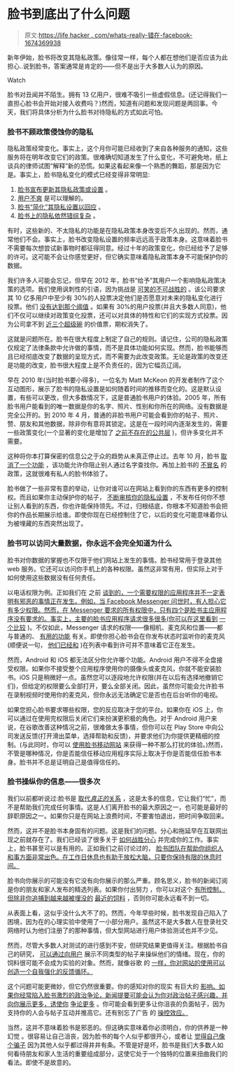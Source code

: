 # 脸书到底出了什么问题

> 原文:[https://life hacker . com/whats-really-错在-facebook-1674369938](https://lifehacker.com/whats-really-wrong-with-facebook-1674369938)

新年伊始，脸书将改变其隐私政策。像往常一样，每个人都在想他们是否应该为此担心..说到脸书，答案通常是肯定的——但不是出于大多数人认为的原因。

Watch

脸书对丑闻并不陌生。拥有 13 亿用户，很难不吸引一些虚假信息。(还记得我们一直担心脸书会开始对接入收费吗？)然而，知道有问题和发现问题是两回事。今天，我们将具体分析为什么脸书对待隐私的方式如此可怕。

### **脸书不顾政策侵蚀你的隐私**

隐私政策经常变化。事实上，这个月你可能已经收到了来自各种服务的通知，这些服务将在明年改变它们的政策。很难确切知道发生了什么变化，不可避免地，纸上谈兵的律师试图“解释”新的恐慌。如果这看起来像一个熟悉的舞蹈，那是因为它是。事实上，脸书隐私变化的模式已经变得非常明显:

1.  [脸书宣布更新其隐私政策或设置](https://www.eff.org/deeplinks/2009/12/facebooks-new-privacy-changes-good-bad-and-ugly) 。
2.  [用户不爽](http://bits.blogs.nytimes.com/2009/12/17/privacy-group-files-complaint-on-facebook-privacy-changes/) 是可以理解的。
3.  [脸书“简化”其隐私设置以回应](https://www.facebook.com/notes/facebook/making-control-simple/391922327130) 。
4.  [脸书上的隐私依然错综复杂](http://lifehacker.com/how-to-disable-facebook-places-5616395) 。

有时，这些新的、不太隐私的功能是在隐私政策本身改变后不久出现的。然而，通常他们不会。事实上，脸书改变隐私设置的频率远远高于政策本身。这意味着脸书不需要每次想尝试新事物时都征得同意。经过十年的政策变化，你已经给予了足够的许可。这可能不会让你感觉更好，但它确实意味着隐私政策本身不可能保护你的数据。

我们许多人可能会忘记，但早在 2012 年，脸书“给予”其用户一个影响隐私政策决策的选项。我们使用讽刺性的引语，因为挑战是 [可笑的不可战胜的](https://gizmodo.com/vote-on-facebooks-new-policy-changes-or-youll-never-ge-5965339) 。该公司要求其 10 亿多用户中至少有 30%的人投票决定他们是否愿意对未来的隐私变化进行投票。他们 [没有达到那个阈值](https://www.facebook.com/notes/facebook-site-governance/results-of-the-facebook-site-governance-vote/10151840534290301) 。如果有 30%的用户投票(并且大多数人同意)，他们不仅可以继续对政策变化投票，还可以对具体的特性和它们的实现方式投票。因为公司拿不到 [近三个超级碗](http://www.nielsen.com/us/en/insights/news/2014/super-bowl-xlviii-draws-111-5-million-viewers-25-3-million-tweets.html) 的价值票，期权消失了。

这就是问题所在。脸书在很大程度上制定了自己的规则。请记住，公司的隐私政策仅规定了法律条款中允许做的事情，而不是具体功能如何实现。然而，脸书能够而且已经彻底改变了数据的呈现方式，而不需要为此改变政策。无论是政策的改变还是功能的改变，脸书很大程度上是不负责任的，因为它幅员辽阔。

早在 2010 年(当时脸书要小得多)，一位名为 Matt McKeon 的开发者制作了这个互动图形，展示了脸书的隐私设置是如何随着时间的推移而变化的。这是默认设置，有些可以更改，但大多数情况下，这是普通脸书用户的体验。2005 年，所有脸书用户能看到的唯一数据是你的名字、照片、性别和你所在的网络。没有数据是完全公开的。到 2010 年 4 月，普通的非脸书用户可能会看到你的帖子、照片、赞、朋友和其他数据，除非你有意将其锁定。这是在一段时间内逐渐发生的，需要一些政策变化(一个显著的变化是增加了 [之前不存在的公共层](http://readwrite.com/2009/12/09/facebook_pushes_people_to_go_public) )，但许多变化并不需要。

这种将你本打算保密的信息公之于众的趋势从未真正停止过。去年 10 月，脸书 [取消了一个功能](https://lifehacker.com/reminder-facebook-is-making-everyone-searchable-check-1443876249) ，该功能允许你阻止别人通过名字查找你。再加上脸书的 [不冒名](http://lifehacker.com/how-to-use-a-fake-name-on-facebook-without-getting-flag-1637644101) 的政策，这就很难有私人的脸书体验了。

脸书做了一些非常有意的举动，让你对谁可以在网站上看到你的东西有更多的控制权。而且如果你主动保护你的帖子， [不断审核你的隐私设置](https://lifehacker.com/the-always-up-to-date-guide-to-managing-your-facebook-p-5813990) ，不发布任何你不想让别人看到的东西，你也许能保持领先。不过，归根结底，你根本不知道脸书会把你的作品长期展示给谁。即使你现在已经控制住了它，以后的变化可能意味着你认为被埋藏的东西突然出现了。

### **脸书可以访问大量数据，你永远不会完全知道为什么**

脸书对你数据的掌握也不仅限于他们网站上发生的事情。脸书经常用于登录其他 web 服务。它还可以访问你手机上的各种权限。虽然这非常有用，但实际上对于如何使用这些数据没有任何责任。

以电话权限为例。正如我们在 之前 [谈到的，一个需要权限的应用程序并不一定表明有邪恶的事情正在发生。例如，当 Facebook Messenger 问世时，有人担心它有多少权限。然而，在 Messenger 要求的所有权限中，只有四个是脸书主应用程序没有要求的。事实上，主要的脸书应用程序请求很多很多(你可以在这里看到](https://lifehacker.com/why-does-this-android-app-need-so-many-permissions-5991099) [一个比较](https://docs.google.com/spreadsheets/d/1ORMdj06LLIPEV2Ix-ixBJqPh0UngMWYjBrsEvb1idJg/edit?usp=sharing) )。不仅如此，Messenger 请求的权限——像相机、麦克风和位置——都与普通的、 [有用的功能](http://lifehacker.com/the-best-features-of-facebook-messenger-youre-probably-1620750584/) 有关。即使你担心脸书会在你发布状态时监听你的麦克风(顺便说一句， [他们已经和](http://www.forbes.com/sites/kashmirhill/2014/05/22/facebook-wants-to-listen-in-on-what-youre-doing/) )在列表中看到许可并不意味着它正在发生。

然而，Android 和 iOS 都无法区分你允许哪个功能。Android 用户不得不全盘接受权限。如果你不接受整个应用程序使用你的摄像头或麦克风，你就不能安装脸书。iOS 只是稍微好一点。虽然您可以逐段地允许权限(并在以后有选择地撤销它们)，但给定的权限要么全部打开，要么全部关闭。因此，虽然你可能会允许脸书在录制视频时使用你的麦克风，但你永远无法确定它是否也在后台听你的电视。

如果您担心脸书要求哪些权限，您的反应取决于您的平台。如果你在 iOS 上，你可以通过在使用完权限后关闭它们来扮演更积极的角色。对于 Android 用户来说，在谷歌改善这种情况之前，很难做太多事情，但你可以在 Play Store 中向公司发送反馈(打开滑出菜单，选择帮助和反馈)，并要求他们为你提供更精细的控制。(与此同时，你可以 [使用脸书移动网站](https://lifehacker.com/use-facebooks-mobile-site-for-a-faster-battery-friend-513822070) 来获得一种不那么打扰的体验。)然而，不管是哪种情况，你是否能信任移动应用程序实际上取决于你是否能信任脸书本身。脸书并不总是证明自己是值得信任的。

### **脸书操纵你的信息——很多次**

我们以前都听说过:脸书是 [取代*真正的*关系](http://lifehacker.com/facebook-is-fine-just-hide-the-noise-512906794) ，这是太多的信息，它让我们“忙”，而不是帮助我们完成任何事情。这是人们离开脸书的最大原因之一，也可能是最好的辞职原因之一。如果你只是在网站上浪费时间，不要害怕退出，把时间争取回来。

然而，这并不是脸书本身固有的问题。这是我们的问题。分心和拖延早在互联网出现之前就存在了。我们已经谈了很多关于 [如何战胜分心](https://lifehacker.com/top-10-ways-to-defeat-distractions-and-get-your-work-do-1580198318) 并完成你的工作。事实上，脸书甚至可以是有用的。正如我们之前讨论过的， [脸书团队在帮助你组织人和事方面非常出色。在工作日休息也有助于放松大脑，只要你保持有限的休息时间。](http://lifehacker.com/facebook-groups-are-underrated-heres-how-to-make-them-1660643691)

脸书向你展示的可能没有它没有向你展示的那么严重。顾名思义，脸书的新闻订阅是你的朋友和家人发布的精选列表。如果你付出努力 ，你可以对这个 [有所控制，但除非你追捕到越来越被埋没的](http://lifehacker.com/how-to-declutter-your-facebook-news-feed-once-and-for-a-1449687892) [最近的饲料](http://lifehacker.com/how-to-show-the-most-recent-news-feed-in-the-new-face-1577443645) ，否则你可能永远看不到一切。

从表面上看，这似乎没什么大不了的。然而，今年早些时候，脸书发现自己陷入了困境，因为在的心理实验中使用了一小部分用户。虽然这不是大多数人在登录社交网络时认为他们注册了的那种事情，但大型网站进行用户体验测试也并不少见。

然而，尽管大多数人对测试的进行感到不安，但研究结果更值得关注。根据脸书自己的研究， [可以通过向用户](https://lifehacker.com/your-friends-emotions-on-facebook-can-affect-your-mood-1598500417) 展示不同类型的帖子来操纵他们的情绪。现在，你的饲料很可能不会成为实验的对象。然而，就像谷歌 的 [一样，你对网站的使用可以创造一个自我强化的反馈循环。](http://lifehacker.com/the-problem-with-your-google-search-result-feedback-loo-5814100)

这个问题可能更微妙，但它仍然很重要。你的感知对你的现实 有巨大的 [影响。如果你经常陷入脸书激烈的政治争论，新闻提要可能会认为你对政治帖子感兴趣，并向你展示更多，诱使你](http://lifehacker.com/recalibrate-your-reality-5891564) [争论更多](http://lifehacker.com/why-you-cant-win-that-argument-on-the-internet-5811255) 。你可能会看到更多让你沮丧的负面帖子，因为支持你的人会与帖子互动并推高它。还有别忘了广告 的 [操控效应。](http://lifehacker.com/how-advertising-manipulates-your-choices-and-spending-h-30812671)

当然，这并不意味着脸书是邪恶的。但这确实意味着你必须明白，你的供养是一种幻觉 。很容易让自己沮丧，因为脸书的每个人似乎都很开心，或者让 [觉得自己像个骗子](http://lifehacker.com/overcoming-impostor-syndrome-what-to-do-when-you-feel-1651827849) 因为其他人似乎都过得井井有条。不管是好是坏，脸书是我们大多数人如何看待朋友和家人生活的重要组成部分，这使它处于一个独特的位置来扭曲我们的看法。即使不是故意的。